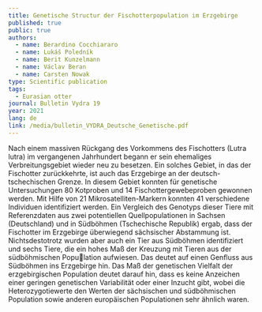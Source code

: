 ```yaml
---
title: Genetische Structur der Fischotterpopulation im Erzgebirge
published: true
public: true
authors:
  - name: Berardino Cocchiararo
  - name: Lukáš Poledník
  - name: Berit Kunzelmann
  - name: Václav Beran
  - name: Carsten Nowak
type: Scientific publication
tags:
  - Eurasian otter
journal: Bulletin Vydra 19
year: 2021
lang: de
link: /media/bulletin_VYDRA_Deutsche_Genetische.pdf
---
```

Nach einem massiven Rückgang des Vorkommens des Fischotters (Lutra lutra) im vergangenen Jahrhundert begann er sein ehemaliges Verbreitungsgebiet wieder neu zu besetzen. Ein solches Gebiet, in das der Fischotter zurückkehrte, ist auch das Erzgebirge an der deutsch-tschechischen Grenze. In diesem Gebiet konnten für genetische Untersuchungen 80 Kotproben und 14 Fischottergewebeproben gewonnen werden. Mit Hilfe von 21 Mikrosatelliten-Markern konnten 41 verschiedene Individuen identifiziert werden. Ein Vergleich des Genotyps dieser Tiere mit Referenzdaten aus zwei potentiellen Quellpopulationen in Sachsen (Deutschland) und in Südböhmen (Tschechische Republik) ergab, dass der Fischotter im Erzgebirge überwiegend sächsischer Abstammung ist. Nichtsdestotrotz wurden aber auch ein Tier aus Südböhmen identifiziert und sechs Tiere, die ein hohes Maß der Kreuzung mit Tieren aus der südböhmischen Population aufwiesen. Das deutet auf einen Genfluss aus Südböhmen ins Erzgebirge hin. Das Maß der genetischen Vielfalt der erzgebirgischen Population deutet darauf hin, dass es keine Anzeichen einer geringen genetischen Variabilität oder einer Inzucht gibt, wobei die Heterozygotiewerte den Werten der sächsischen und südböhmischen Population sowie anderen europäischen Populationen sehr ähnlich waren.
